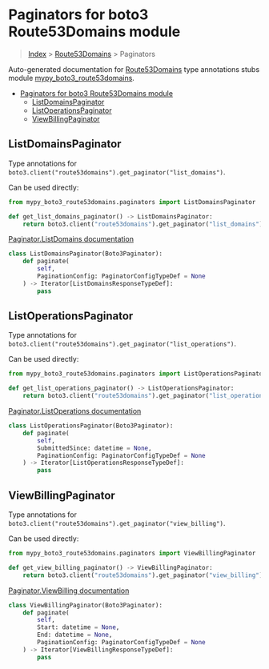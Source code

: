 # Paginators for boto3 Route53Domains module

> [Index](../README.md) > [Route53Domains](./README.md) > Paginators

Auto-generated documentation for [Route53Domains](https://boto3.amazonaws.com/v1/documentation/api/latest/reference/services/route53domains.html#Route53Domains)
type annotations stubs module [mypy_boto3_route53domains](https://pypi.org/project/mypy-boto3-route53domains/).

- [Paginators for boto3 Route53Domains module](#paginators-for-boto3-route53domains-module)
  - [ListDomainsPaginator](#listdomainspaginator)
  - [ListOperationsPaginator](#listoperationspaginator)
  - [ViewBillingPaginator](#viewbillingpaginator)

## ListDomainsPaginator

Type annotations for `boto3.client("route53domains").get_paginator("list_domains")`.

Can be used directly:

```python
from mypy_boto3_route53domains.paginators import ListDomainsPaginator

def get_list_domains_paginator() -> ListDomainsPaginator:
    return boto3.client("route53domains").get_paginator("list_domains")
```

[Paginator.ListDomains documentation](https://boto3.amazonaws.com/v1/documentation/api/latest/reference/services/route53domains.html#Route53Domains.Paginator.ListDomains)

```python
class ListDomainsPaginator(Boto3Paginator):
    def paginate(
        self,
        PaginationConfig: PaginatorConfigTypeDef = None
    ) -> Iterator[ListDomainsResponseTypeDef]:
        pass
```
## ListOperationsPaginator

Type annotations for `boto3.client("route53domains").get_paginator("list_operations")`.

Can be used directly:

```python
from mypy_boto3_route53domains.paginators import ListOperationsPaginator

def get_list_operations_paginator() -> ListOperationsPaginator:
    return boto3.client("route53domains").get_paginator("list_operations")
```

[Paginator.ListOperations documentation](https://boto3.amazonaws.com/v1/documentation/api/latest/reference/services/route53domains.html#Route53Domains.Paginator.ListOperations)

```python
class ListOperationsPaginator(Boto3Paginator):
    def paginate(
        self,
        SubmittedSince: datetime = None,
        PaginationConfig: PaginatorConfigTypeDef = None
    ) -> Iterator[ListOperationsResponseTypeDef]:
        pass
```
## ViewBillingPaginator

Type annotations for `boto3.client("route53domains").get_paginator("view_billing")`.

Can be used directly:

```python
from mypy_boto3_route53domains.paginators import ViewBillingPaginator

def get_view_billing_paginator() -> ViewBillingPaginator:
    return boto3.client("route53domains").get_paginator("view_billing")
```

[Paginator.ViewBilling documentation](https://boto3.amazonaws.com/v1/documentation/api/latest/reference/services/route53domains.html#Route53Domains.Paginator.ViewBilling)

```python
class ViewBillingPaginator(Boto3Paginator):
    def paginate(
        self,
        Start: datetime = None,
        End: datetime = None,
        PaginationConfig: PaginatorConfigTypeDef = None
    ) -> Iterator[ViewBillingResponseTypeDef]:
        pass
```